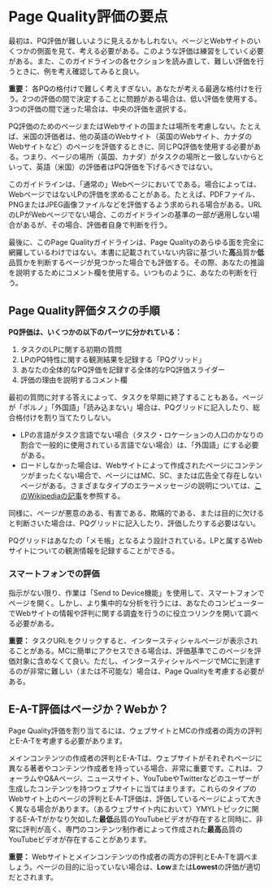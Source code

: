 # Page Quality評価の要点

最初は、PQ評価が難しいように見えるかもしれない。ページとWebサイトのいくつかの側面を見て、考える必要がある。このような評価は練習をしていく必要がある。また、このガイドラインの各セクションを読み直して、難しい評価を行うときに、例を考え確認してみると良い。

**重要：** 各PQの格付けで難しく考えすぎない。あなたが考える最適な格付けを行う。2つの評価の間で決定することに問題がある場合は、低い評価を使用する。3つの評価の間で迷った場合は、中央の評価を選択する。

PQ評価のためのページまたはWebサイトの国または場所を考慮しない。たとえば、米国の評価者は、他の英語のWebサイト（英国のWebサイト、カナダのWebサイトなど）のページを評価するときに、同じPQ評価を使用する必要がある。つまり、ページの場所（英国、カナダ）がタスクの場所と一致しないからといって、英語（米国）の評価者はPQ評価を下げるべきではない。

このガイドラインは、「通常の」Webページにおいてである。場合によっては、WebページではないLPの評価を求めることがある。たとえば、PDFファイル、PNGまたはJPEG画像ファイルなどを評価するよう求められる場合がある。URLのLPがWebページでない場合、このガイドラインの基準の一部が適用しない場合があるが、その場合、評価者自身で判断を行う。

最後に、このPage Qualityガイドラインは、Page Qualityのあらゆる面を完全に網羅しているわけではない。本書に記載されていない内容に基づいた**高**品質か**低**品質かを判断するページが見つかった場合でも評価する。その際、あなたの推論を説明するためにコメント欄を使用する。いつものように、あなたの判断を行う。

## Page Quality評価タスクの手順

**PQ評価は、いくつかの以下のパーツに分かれている：**

1. タスクのLPに関する初期の質問
2. LPのPQ特性に関する観測結果を記録する「PQグリッド」
3. あなたの全体的なPQ評価を記録する全体的なPQ評価スライダー
4. 評価の理由を説明するコメント欄

最初の質問に対する答えによって、タスクを早期に終了することもある。ページが「ポルノ」「外国語」「読み込まない」場合は、PQグリッドに記入したり、総合格付けを割り当てたりしない。

- LPの言語がタスク言語でない場合（タスク・ロケーションの人口のかなりの割合で一般的に使用されている言語でない場合）は、「外国語」にする必要がある。
- ロードしなかった場合は、Webサイトによって作成されたページにコンテンツがまったくない場合で、ページにはMC、SC、または広告全て存在しないページがある。さまざまなタイプのエラーメッセージの説明については、[このWikipediaの記事](http://en.wikipedia.org/wiki/List_of_HTTP_status_codes)を参照する。

同様に、ページが悪意のある、有害である、欺瞞的である、または目的に欠けると判断さいた場合は、PQグリッドに記入したり、評価したりする必要はない。

PQグリッドはあなたの「メモ帳」となるよう設計されている。LPと属するWebサイトについての観測情報を記録することができる。

### スマートフォンでの評価

指示がない限り、作業は「Send to Device機能」を使用して、スマートフォンでページを開く。しかし、より集中的な分析を行うには、あなたのコンピューターでWebサイトの情報や評判に関する調査を行うのに役立つリンクを開いて調べる必要がある。

**重要：** タスクURLをクリックすると、インタースティシャルページが表示されることがある。MCに簡単にアクセスできる場合は、評価基準でこのページを評価対象に含めなくて良い。ただし、インタースティシャルページでMCに到達するのが非常に難しい（または不可能な）場合は、Page Qualityを考慮する必要がある。

## E-A-T評価はページか？Webか？

Page Quality評価を割り当てるには、ウェブサイトとMCの作成者の両方の評判とE-A-Tを考慮する必要があります。

メインコンテンツの作成者の評判とE-A-Tは、ウェブサイトがそれぞれページに異なる著者やコンテンツ作成者を持っている場合、非常に重要です。これは、フォーラムやQ&Aページ、ニュースサイト、YouTubeやTwitterなどのユーザーが生成したコンテンツを持つウェブサイトに当てはまります。これらのタイプのWebサイト上のページの評判とE‑A‑T評価は、評価しているページによって大きく異なる場合があります。（あるウェブサイト内において）YMYLトピックに関するE-A-Tがかなり欠如した**最低**品質のYouTubeビデオが存在すると同時に、非常に評判が高く、専門のコンテンツ制作者によって作成された**最高**品質のYouTubeビデオが存在することがあります。

**重要：** Webサイトとメインコンテンツの作成者の両方の評判とE‑A‑Tを調べましょう。ページの目的に沿っていない場合は、**Low**または**Lowest**の評価が適切だとされます。

